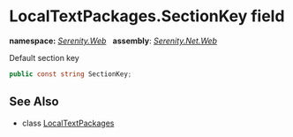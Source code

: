 # LocalTextPackages.SectionKey field
**namespace:** *[Serenity.Web](../../README.md#serenity.web-namespace)*   **assembly**: *[Serenity.Net.Web](../../README.md)*

Default section key

```csharp
public const string SectionKey;
```

## See Also

* class [LocalTextPackages](../LocalTextPackages.md)